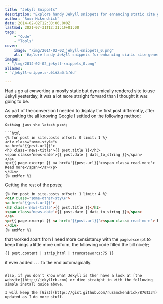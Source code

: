```yaml
---
title: "Jekyll Snippets"
description: "Explore handy Jekyll snippets for enhancing static site generation, including unique presentation of the latest post and consistent post excerpts."
author: "Russ Mckendrick"
date: 2014-02-02T12:00:00.000Z
lastmod: 2021-07-31T12:31:10+01:00
tags:
    - "Code"
    - "Tools"
cover:
    image: "/img/2014-02-02_jekyll-snippets_0.png" 
    alt: "Explore handy Jekyll snippets for enhancing static site generation, including unique presentation of the latest post and consistent post excerpts."
images:
 - "/img/2014-02-02_jekyll-snippets_0.png"
aliases:
- "/jekyll-snippets-c0192a5f3f6d"

---
```


Had a go at converting a mostly static but dynamically rendered site to use Jekyll yesterday, it was a lot more straight forward than I thought it was going to be.

As part of the conversion I needed to display the first post differently, after consulting the all knowing Google I settled on the following method;

```
Getting just the latest post;

```html
{% for post in site.posts offset: 0 limit: 1 %}
<div class="some-style">
<a href="{{post.url}}">
<h3 class='news-title'>{{ post.title }}</h3>
<span class='news-date'>{{ post.date | date_to_string }}</span>
</a>
<p>{{ page.excerpt }} <a href='{{post.url}}'><span class='read-more'> Read more</span></a></p>
</div>
{% endfor %}
```

Getting the rest of the posts;

```html
{% for post in site.posts offset: 1 limit: 4 %}
<div class="some-other-style">
<a href="{{post.url}}">
<h3 class='news-title'>{{ post.title }}</h3>
<span class='news-date'>{{ post.date | date_to_string }}</span>
</a>
<p>{{ page.excerpt }} <a href='{{post.url}}'><span class='read-more'> Read more</span></a></p>
</div>
{% endfor %}
```

that worked apart from I need more consistancy with the `page.excerpt` to keep things a little more uniform, the following code fitted the bill nicely;

```
{{ post.content | strip_html | truncatewords:75 }}
```

it even added `...` to the end automagically.
```

Also, if you don’t know what Jekyll is then have a look at [the website](http://jekyllrb.com) or dive straight in with the following simple install guide above.

I will keep the [Gist](https://gist.github.com/russmckendrick/8768334) updated as I do more stuff.